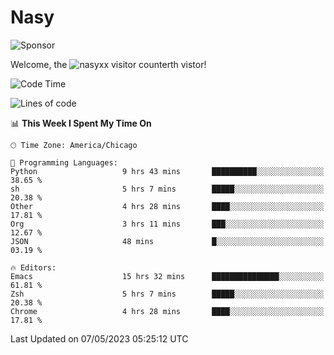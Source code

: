 # Nasy

<!--
<p align="center">
<img height="200" src="https://github-readme-stats.vercel.app/api?username=nasyxx&count_private=true&show_icons=true&theme=dracula&include_all_commits=true"/>
<img height="200" src="https://github-readme-stats.vercel.app/api/top-langs/?username=nasyxx&theme=dracula&hide=html,jupyter+notebook&count_private=true&show_icons=true"/>
</p>

  
----------------
-->

![Sponsor](https://img.shields.io/static/v1.svg?label=Sponsor&message=%E2%9D%A4&logo=GitHub&style=flat&color=pink)
 
Welcome, the ![nasyxx visitor counter](https://count.getloli.com/get/@nasyxx?theme=rule34)th vistor!
 
<!--START_SECTION:waka-->
![Code Time](http://img.shields.io/badge/Code%20Time-3%2C485%20hrs%2059%20mins-blue)

![Lines of code](https://img.shields.io/badge/From%20Hello%20World%20I%27ve%20Written-6.2%20million%20lines%20of%20code-blue)

📊 **This Week I Spent My Time On** 

```text
🕑︎ Time Zone: America/Chicago

💬 Programming Languages: 
Python                   9 hrs 43 mins       ██████████░░░░░░░░░░░░░░░   38.65 % 
sh                       5 hrs 7 mins        █████░░░░░░░░░░░░░░░░░░░░   20.38 % 
Other                    4 hrs 28 mins       ████░░░░░░░░░░░░░░░░░░░░░   17.81 % 
Org                      3 hrs 11 mins       ███░░░░░░░░░░░░░░░░░░░░░░   12.67 % 
JSON                     48 mins             █░░░░░░░░░░░░░░░░░░░░░░░░   03.19 % 

🔥 Editors: 
Emacs                    15 hrs 32 mins      ███████████████░░░░░░░░░░   61.81 % 
Zsh                      5 hrs 7 mins        █████░░░░░░░░░░░░░░░░░░░░   20.38 % 
Chrome                   4 hrs 28 mins       ████░░░░░░░░░░░░░░░░░░░░░   17.81 % 
```


 Last Updated on 07/05/2023 05:25:12 UTC
<!--END_SECTION:waka-->

<!-- ![visitors](https://visitor-badge.laobi.icu/badge?page_id=nasyxx.nasyxx) -->
